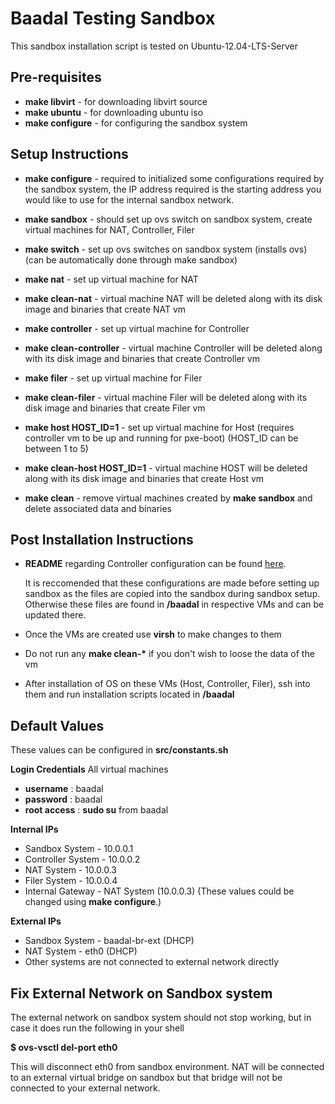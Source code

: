 Baadal Testing Sandbox
===============================================
This sandbox installation script is tested on Ubuntu-12.04-LTS-Server

Pre-requisites
-----------------------------------------------
* __make libvirt__ - for downloading libvirt source
* __make ubuntu__ - for downloading ubuntu iso
* __make configure__ - for configuring the sandbox system

Setup Instructions
-----------------------------------------------
* __make configure__ - required to initialized some configurations required by the sandbox system, the IP address required is the starting address you would like to use for the internal sandbox network.

* __make sandbox__ - should set up ovs switch on sandbox system, create virtual machines for NAT, Controller, Filer  
        
* __make switch__ - set up ovs switches on sandbox system (installs ovs) (can be automatically done through make sandbox)

* __make nat__ - set up virtual machine for NAT
* __make clean-nat__ - virtual machine NAT will be deleted along with its disk image and binaries that create NAT vm
  
* __make controller__ - set up virtual machine for Controller
* __make clean-controller__ - virtual machine Controller will be deleted along with its disk image and binaries that create Controller vm

* __make filer__ - set up virtual machine for Filer
* __make clean-filer__ - virtual machine Filer will be deleted along with its disk image and binaries that create Filer vm

* __make host HOST_ID=1__ - set up virtual machine for Host (requires controller vm to be up and running for pxe-boot) (HOST_ID can be between 1 to 5)
* __make clean-host HOST_ID=1__ - virtual machine HOST will be deleted along with its disk image and binaries that create Host vm

* __make clean__ - remove virtual machines created by __make sandbox__ and delete associated data and binaries

Post Installation Instructions
------------------------------------------------
* __README__ regarding Controller configuration can be found [here](https://github.com/apoorvemohan/newbaadal/tree/master). 

  It is reccomended that these configurations are made before setting up sandbox as the files are copied into the sandbox during sandbox setup. Otherwise these files are found in __/baadal__ in respective VMs and can be updated there.
* Once the VMs are created use __virsh__ to make changes to them
* Do not run any __make clean-\*__ if you don't wish to loose the data of the vm
* After installation of OS on these VMs (Host, Controller, Filer), ssh into them and run installation scripts located in __/baadal__

Default Values
------------------------------------------------
These values can be configured in __src/constants.sh__

__Login Credentials__
All virtual machines
* __username__ : baadal
* __password__ : baadal
* __root access__ : __sudo su__ from baadal

__Internal IPs__
* Sandbox System - 10.0.0.1
* Controller System - 10.0.0.2
* NAT System - 10.0.0.3
* Filer System - 10.0.0.4
* Internal Gateway - NAT System (10.0.0.3)
(These values could be changed using __make configure__.)

__External IPs__
* Sandbox System - baadal-br-ext (DHCP)
* NAT System - eth0 (DHCP)
* Other systems are not connected to external network directly

Fix External Network on Sandbox system
-------------------------------------------------
The external network on sandbox system should not stop working, but in case it does run the following in your shell

__$ ovs-vsctl del-port eth0__

This will disconnect eth0 from sandbox environment. NAT will be connected to an external virtual bridge on sandbox but that bridge will not be connected to your external network.
